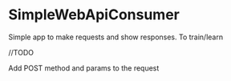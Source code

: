 # SimpleWebApiConsumer

Simple app to make requests and show responses. To train/learn



//TODO

Add POST method and params to the request